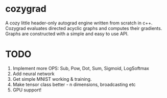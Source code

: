 # cozygrad
A cozy little header-only autograd engine written from scratch in c++. Cozygrad evaluates directed acyclic graphs and computes their gradients. Graphs are constructed with a simple and easy to use API. 

# TODO
1. Implement more OPS: Sub, Pow, Dot, Sum, Sigmoid, LogSoftmax
2. Add neural network
3. Get simple MNIST working & training.
4. Make tensor class better - n dimensions, broadcasting etc
5. GPU support!


